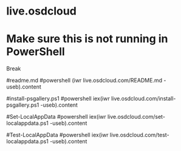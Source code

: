 # live.osdcloud

# Make sure this is not running in PowerShell
Break

#readme.md
#powershell (iwr live.osdcloud.com/README.md -useb).content

#install-psgallery.ps1
#powershell iex(iwr live.osdcloud.com/install-psgallery.ps1 -useb).content

#Set-LocalAppData
#powershell iex(iwr live.osdcloud.com/set-localappdata.ps1 -useb).content

#Test-LocalAppData
#powershell iex(iwr live.osdcloud.com/test-localappdata.ps1 -useb).content